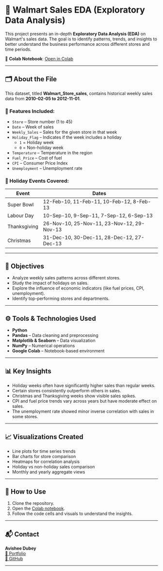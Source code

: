 # 🛒 Walmart Sales EDA (Exploratory Data Analysis)

This project presents an in-depth **Exploratory Data Analysis (EDA)** on Walmart's sales data. The goal is to identify patterns, trends, and insights to better understand the business performance across different stores and time periods.

🔗 **Colab Notebook**: [Open in Colab](https://colab.research.google.com/drive/1xAdtllWImkKj6V5DhCiXNeG9ODktQrvD?usp=sharing)

---

## 🗂️ About the File

This dataset, titled **Walmart_Store_sales**, contains historical weekly sales data from **2010-02-05 to 2012-11-01**.

### 📄 Features Included:

- `Store` – Store number (1 to 45)
- `Date` – Week of sales
- `Weekly_Sales` – Sales for the given store in that week
- `Holiday_Flag` – Indicates if the week includes a holiday  
  - `1` = Holiday week  
  - `0` = Non-holiday week
- `Temperature` – Temperature in the region
- `Fuel_Price` – Cost of fuel
- `CPI` – Consumer Price Index
- `Unemployment` – Unemployment rate

### 📅 Holiday Events Covered:

| Event        | Dates                             |
|--------------|-----------------------------------|
| Super Bowl   | 12-Feb-10, 11-Feb-11, 10-Feb-12, 8-Feb-13 |
| Labour Day   | 10-Sep-10, 9-Sep-11, 7-Sep-12, 6-Sep-13   |
| Thanksgiving | 26-Nov-10, 25-Nov-11, 23-Nov-12, 29-Nov-13|
| Christmas    | 31-Dec-10, 30-Dec-11, 28-Dec-12, 27-Dec-13|

---

## 🎯 Objectives

- Analyze weekly sales patterns across different stores.
- Study the impact of holidays on sales.
- Explore the influence of economic indicators (like fuel prices, CPI, unemployment).
- Identify top-performing stores and departments.

---

## ⚙️ Tools & Technologies Used

- **Python**
- **Pandas** – Data cleaning and preprocessing
- **Matplotlib & Seaborn** – Data visualization
- **NumPy** – Numerical operations
- **Google Colab** – Notebook-based environment

---

## 📊 Key Insights

- Holiday weeks often have significantly higher sales than regular weeks.
- Certain stores consistently outperform others in sales.
- Christmas and Thanksgiving weeks show visible sales spikes.
- CPI and fuel price trends vary across years but have moderate effect on sales.
- The unemployment rate showed minor inverse correlation with sales in some stores.

---

## 📈 Visualizations Created

- Line plots for time series trends
- Bar charts for store comparison
- Heatmaps for correlation analysis
- Holiday vs non-holiday sales comparison
- Monthly and yearly aggregate views

---

## 📌 How to Use

1. Clone the repository.
2. Open the [Colab notebook](https://colab.research.google.com/drive/1xAdtllWImkKj6V5DhCiXNeG9ODktQrvD?usp=sharing).
3. Follow the code cells and visuals to understand the insights.

---

## 📬 Contact

**Avishee Dubey**  
[🔗 Portfolio](https://dubeyavya.github.io/avisheedubey.portfolio/)  
[🐙 GitHub](https://github.com/Dubeyavya?tab=repositories)  

---


